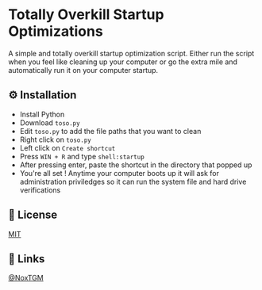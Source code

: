 # Totally Overkill Startup Optimizations

A simple and totally overkill startup optimization script. Either run the script when you feel like cleaning up your computer or go the extra mile and automatically run it on your computer startup.

## ⚙️ Installation

* Install Python
* Download `toso.py`
* Edit `toso.py` to add the file paths that you want to clean
* Right click on `toso.py`
* Left click on `Create shortcut`
* Press `WIN + R` and type `shell:startup`
* After pressing enter, paste the shortcut in the directory that popped up
* You're all set ! Anytime your computer boots up it will ask for administration priviledges so it can run the system file and hard drive verifications

## 🔑 License

[MIT](https://choosealicense.com/licenses/mit/)

## 🔗 Links

[@NoxTGM](https://github.com/NoxTGM)
